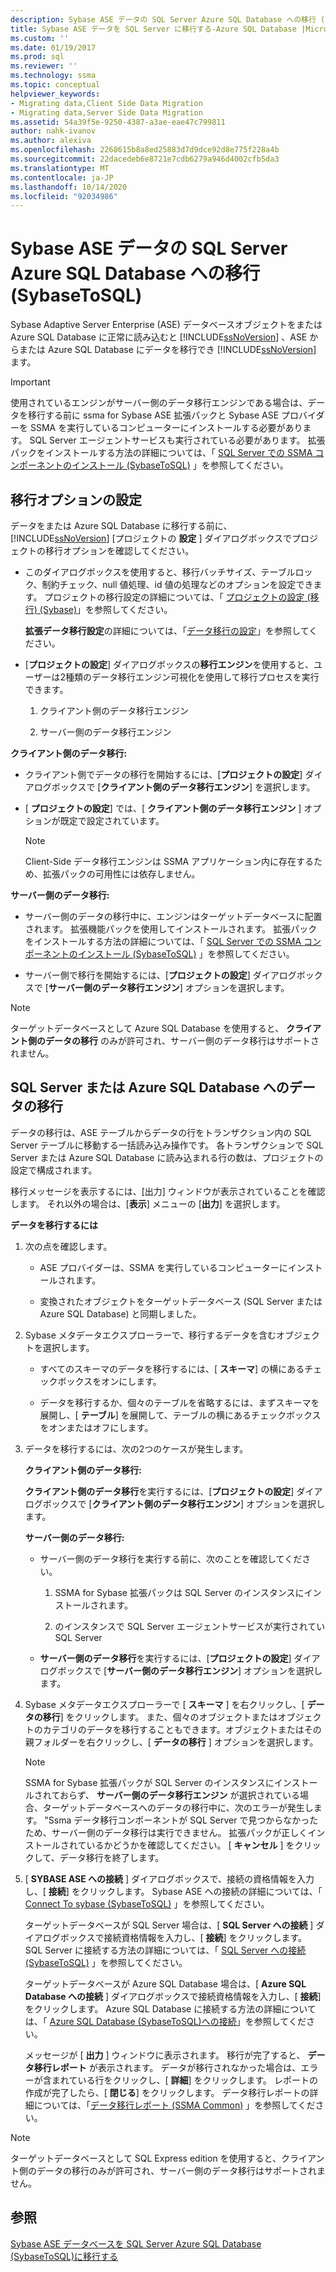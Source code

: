 ```yaml
---
description: Sybase ASE データの SQL Server Azure SQL Database への移行 (SybaseToSQL)
title: Sybase ASE データを SQL Server に移行する-Azure SQL Database |Microsoft Docs
ms.custom: ''
ms.date: 01/19/2017
ms.prod: sql
ms.reviewer: ''
ms.technology: ssma
ms.topic: conceptual
helpviewer_keywords:
- Migrating data,Client Side Data Migration
- Migrating data,Server Side Data Migration
ms.assetid: 54a39f5e-9250-4387-a3ae-eae47c799811
author: nahk-ivanov
ms.author: alexiva
ms.openlocfilehash: 2268615b8a8ed25883d7d9dce92d8e775f228a4b
ms.sourcegitcommit: 22dacedeb6e8721e7cdb6279a946d4002cfb5da3
ms.translationtype: MT
ms.contentlocale: ja-JP
ms.lasthandoff: 10/14/2020
ms.locfileid: "92034986"
---
```

# <a name="migrating-sybase-ase-data-into-sql-server---azure-sql-database--sybasetosql"></a>Sybase ASE データの SQL Server Azure SQL Database への移行 (SybaseToSQL)
Sybase Adaptive Server Enterprise (ASE) データベースオブジェクトをまたは Azure SQL Database に正常に読み込むと [!INCLUDE[ssNoVersion](../../includes/ssnoversion-md.md)] 、ASE からまたは Azure SQL Database にデータを移行でき [!INCLUDE[ssNoVersion](../../includes/ssnoversion-md.md)] ます。  
  
> [!IMPORTANT]  
> 使用されているエンジンがサーバー側のデータ移行エンジンである場合は、データを移行する前に ssma for Sybase ASE 拡張パックと Sybase ASE プロバイダーを SSMA を実行しているコンピューターにインストールする必要があります。 SQL Server エージェントサービスも実行されている必要があります。 拡張パックをインストールする方法の詳細については、「 [SQL Server での SSMA コンポーネントのインストール (SybaseToSQL)](./installing-ssma-components-on-sql-server-sybasetosql.md) 」を参照してください。  
  
## <a name="setting-migration-options"></a>移行オプションの設定  
データをまたは Azure SQL Database に移行する前に、 [!INCLUDE[ssNoVersion](../../includes/ssnoversion-md.md)] [プロジェクトの **設定** ] ダイアログボックスでプロジェクトの移行オプションを確認してください。  
  
-   このダイアログボックスを使用すると、移行バッチサイズ、テーブルロック、制約チェック、null 値処理、id 値の処理などのオプションを設定できます。 プロジェクトの移行設定の詳細については、「 [プロジェクトの設定 (移行) (Sybase)](./project-settings-migration-sybasetosql.md)」を参照してください。  
  
    **拡張データ移行設定**の詳細については、「[データ移行の設定](data-migration-settings-sybasetosql.md)」を参照してください。  
  
-   [**プロジェクトの設定**] ダイアログボックスの**移行エンジン**を使用すると、ユーザーは2種類のデータ移行エンジン可視化を使用して移行プロセスを実行できます。  
  
    1.  クライアント側のデータ移行エンジン  
  
    2.  サーバー側のデータ移行エンジン  
  
**クライアント側のデータ移行:**  
  
-   クライアント側でデータの移行を開始するには、[**プロジェクトの設定**] ダイアログボックスで [**クライアント側のデータ移行エンジン**] を選択します。  
  
-   [ **プロジェクトの設定**] では、[ **クライアント側のデータ移行エンジン** ] オプションが既定で設定されています。  
  
    > [!NOTE]  
    > Client-Side データ移行エンジンは SSMA アプリケーション内に存在するため、拡張パックの可用性には依存しません。  
  
**サーバー側のデータ移行:**  
  
-   サーバー側のデータの移行中に、エンジンはターゲットデータベースに配置されます。 拡張機能パックを使用してインストールされます。 拡張パックをインストールする方法の詳細については、「 [SQL Server での SSMA コンポーネントのインストール (SybaseToSQL)](./installing-ssma-components-on-sql-server-sybasetosql.md) 」を参照してください。  
  
-   サーバー側で移行を開始するには、[**プロジェクトの設定**] ダイアログボックスで [**サーバー側のデータ移行エンジン**] オプションを選択します。  
  
> [!NOTE]  
> ターゲットデータベースとして Azure SQL Database を使用すると、 **クライアント側のデータの移行** のみが許可され、サーバー側のデータ移行はサポートされません。  
  
## <a name="migrating-data-to-sql-server-or-azure-sql-database"></a>SQL Server または Azure SQL Database へのデータの移行  
データの移行は、ASE テーブルからデータの行をトランザクション内の SQL Server テーブルに移動する一括読み込み操作です。 各トランザクションで SQL Server または Azure SQL Database に読み込まれる行の数は、プロジェクトの設定で構成されます。  
  
移行メッセージを表示するには、[出力] ウィンドウが表示されていることを確認します。 それ以外の場合は、[**表示**] メニューの [**出力**] を選択します。  
  
**データを移行するには**  
  
1.  次の点を確認します。  
  
    -   ASE プロバイダーは、SSMA を実行しているコンピューターにインストールされます。  
  
    -   変換されたオブジェクトをターゲットデータベース (SQL Server または Azure SQL Database) と同期しました。  
  
2.  Sybase メタデータエクスプローラーで、移行するデータを含むオブジェクトを選択します。  
  
    -   すべてのスキーマのデータを移行するには、[ **スキーマ**] の横にあるチェックボックスをオンにします。  
  
    -   データを移行するか、個々のテーブルを省略するには、まずスキーマを展開し、[ **テーブル**] を展開して、テーブルの横にあるチェックボックスをオンまたはオフにします。  
  
3.  データを移行するには、次の2つのケースが発生します。  
  
    **クライアント側のデータ移行:**  
  
    **クライアント側のデータ移行**を実行するには、[**プロジェクトの設定**] ダイアログボックスで [**クライアント側のデータ移行エンジン**] オプションを選択します。  
  
    **サーバー側のデータ移行:**  
  
    -   サーバー側のデータ移行を実行する前に、次のことを確認してください。  
  
        1.  SSMA for Sybase 拡張パックは SQL Server のインスタンスにインストールされます。  
  
        2.  のインスタンスで SQL Server エージェントサービスが実行されてい SQL Server  
  
    -   **サーバー側のデータ移行**を実行するには、[**プロジェクトの設定**] ダイアログボックスで [**サーバー側のデータ移行エンジン**] オプションを選択します。  
  
4.  Sybase メタデータエクスプローラーで [ **スキーマ** ] を右クリックし、[ **データの移行**] をクリックします。 また、個々のオブジェクトまたはオブジェクトのカテゴリのデータを移行することもできます。オブジェクトまたはその親フォルダーを右クリックし、[ **データの移行** ] オプションを選択します。  
  
    > [!NOTE]  
    > SSMA for Sybase 拡張パックが SQL Server のインスタンスにインストールされておらず、 **サーバー側のデータ移行エンジン** が選択されている場合、ターゲットデータベースへのデータの移行中に、次のエラーが発生します。 "Ssma データ移行コンポーネントが SQL Server で見つからなかったため、サーバー側のデータ移行は実行できません。 拡張パックが正しくインストールされているかどうかを確認してください。 [ **キャンセル** ] をクリックして、データ移行を終了します。  
  
5.  [ **SYBASE ASE への接続** ] ダイアログボックスで、接続の資格情報を入力し、[ **接続**] をクリックします。 Sybase ASE への接続の詳細については、「 [Connect To sybase &#40;SybaseToSQL&#41;](../../ssma/sybase/connect-to-sybase-sybasetosql.md) 」を参照してください。  
  
    ターゲットデータベースが SQL Server 場合は、[ **SQL Server への接続** ] ダイアログボックスで接続資格情報を入力し、[ **接続**] をクリックします。 SQL Server に接続する方法の詳細については、「 [SQL Server への接続 (SybaseToSQL)](./connecting-to-sql-server-sybasetosql.md) 」を参照してください。  
  
    ターゲットデータベースが Azure SQL Database 場合は、[ **Azure SQL Database への接続** ] ダイアログボックスで接続資格情報を入力し、[ **接続**] をクリックします。 Azure SQL Database に接続する方法の詳細については、「 [Azure SQL Database &#40;SybaseToSQL&#41;への接続](../../ssma/sybase/connecting-to-azure-sql-db-sybasetosql.md)」を参照してください。  
  
    メッセージが [ **出力** ] ウィンドウに表示されます。 移行が完了すると、 **データ移行レポート** が表示されます。 データが移行されなかった場合は、エラーが含まれている行をクリックし、[ **詳細**] をクリックします。 レポートの作成が完了したら、[ **閉じる**] をクリックします。 データ移行レポートの詳細については、「[データ移行レポート (SSMA Common)](./data-migration-report-sybasetosql.md) 」を参照してください。  
  
> [!NOTE]  
> ターゲットデータベースとして SQL Express edition を使用すると、クライアント側のデータの移行のみが許可され、サーバー側のデータ移行はサポートされません。  
  
## <a name="see-also"></a>参照  
[Sybase ASE データベースを SQL Server Azure SQL Database &#40;SybaseToSQL&#41;に移行する ](../../ssma/sybase/migrating-sybase-ase-databases-to-sql-server-azure-sql-db-sybasetosql.md)  
